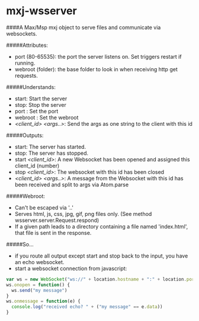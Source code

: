 # mxj-wsserver

####A Max/Msp mxj object to serve files and communicate via websockets.

#####Attributes:
 - port (80-65535): the port the server listens on. Set triggers restart if running.
 - webroot (folder): the base folder to look in when receiving http get requests.
	
#####Understands:
 - start: Start the server
 - stop: Stop the server
 - port *<port>*: Set the port
 - webroot *<path>*: Set the webroot
 - *<client_id>* *<args..>*: Send the args as one string to the client with this id
	
#####Outputs:
 - start: The server has started.
 - stop: The server has stopped.
 - start *<client_id>*: A new Websocket has been opened and assigned this client_id (number)
 - stop *<client_id>*: The websocket with this id has been closed
 - *<client_id>* *<args..>*: A message from the Websocket with this id has been received and split to args via Atom.parse

#####Webroot:
 - Can't be escaped via '..'
 - Serves html, js, css, jpg, gif, png files only. (See method wsserver.server.Request.respond)
 - If a given path leads to a directory containing a file named 'index.html', that file is sent in the response.

#####So...
 - if you route all output except start and stop back to the input, you have an echo websocket.
 - start a websocket connection from javascript:
 
```js
var ws = new WebSocket("ws://" + location.hostname + ":" + location.port)
ws.onopen = function() {
  ws.send("my message")
}
ws.onmessage = function(e) {
  console.log("received echo? " + ("my message" == e.data))
}
```